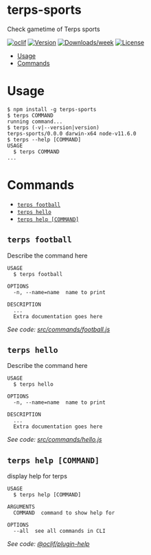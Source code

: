 terps-sports
============

Check gametime of Terps sports

[![oclif](https://img.shields.io/badge/cli-oclif-brightgreen.svg)](https://oclif.io)
[![Version](https://img.shields.io/npm/v/terps-sports.svg)](https://npmjs.org/package/terps-sports)
[![Downloads/week](https://img.shields.io/npm/dw/terps-sports.svg)](https://npmjs.org/package/terps-sports)
[![License](https://img.shields.io/npm/l/terps-sports.svg)](https://github.com/bcree11/terps-sports-cli/blob/master/package.json)

<!-- toc -->
* [Usage](#usage)
* [Commands](#commands)
<!-- tocstop -->
# Usage
<!-- usage -->
```sh-session
$ npm install -g terps-sports
$ terps COMMAND
running command...
$ terps (-v|--version|version)
terps-sports/0.0.0 darwin-x64 node-v11.6.0
$ terps --help [COMMAND]
USAGE
  $ terps COMMAND
...
```
<!-- usagestop -->
# Commands
<!-- commands -->
* [`terps football`](#terps-football)
* [`terps hello`](#terps-hello)
* [`terps help [COMMAND]`](#terps-help-command)

## `terps football`

Describe the command here

```
USAGE
  $ terps football

OPTIONS
  -n, --name=name  name to print

DESCRIPTION
  ...
  Extra documentation goes here
```

_See code: [src/commands/football.js](https://github.com/bcree11/terps-sports-cli/blob/v0.0.0/src/commands/football.js)_

## `terps hello`

Describe the command here

```
USAGE
  $ terps hello

OPTIONS
  -n, --name=name  name to print

DESCRIPTION
  ...
  Extra documentation goes here
```

_See code: [src/commands/hello.js](https://github.com/bcree11/terps-sports-cli/blob/v0.0.0/src/commands/hello.js)_

## `terps help [COMMAND]`

display help for terps

```
USAGE
  $ terps help [COMMAND]

ARGUMENTS
  COMMAND  command to show help for

OPTIONS
  --all  see all commands in CLI
```

_See code: [@oclif/plugin-help](https://github.com/oclif/plugin-help/blob/v2.1.6/src/commands/help.ts)_
<!-- commandsstop -->
